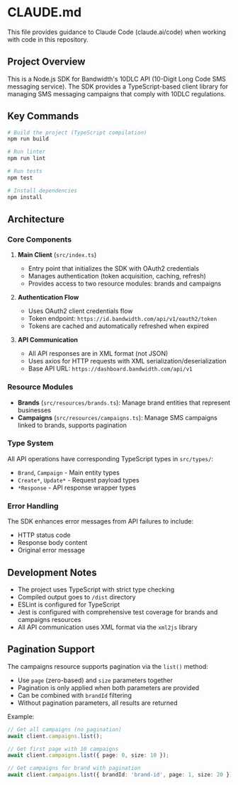 # CLAUDE.md

This file provides guidance to Claude Code (claude.ai/code) when working with code in this repository.

## Project Overview

This is a Node.js SDK for Bandwidth's 10DLC API (10-Digit Long Code SMS messaging service). The SDK provides a TypeScript-based client library for managing SMS messaging campaigns that comply with 10DLC regulations.

## Key Commands

```bash
# Build the project (TypeScript compilation)
npm run build

# Run linter
npm run lint

# Run tests
npm test

# Install dependencies
npm install
```

## Architecture

### Core Components

1. **Main Client** (`src/index.ts`)
   - Entry point that initializes the SDK with OAuth2 credentials
   - Manages authentication (token acquisition, caching, refresh)
   - Provides access to two resource modules: brands and campaigns

2. **Authentication Flow**
   - Uses OAuth2 client credentials flow
   - Token endpoint: `https://id.bandwidth.com/api/v1/oauth2/token`
   - Tokens are cached and automatically refreshed when expired

3. **API Communication**
   - All API responses are in XML format (not JSON)
   - Uses axios for HTTP requests with XML serialization/deserialization
   - Base API URL: `https://dashboard.bandwidth.com/api/v1`

### Resource Modules

- **Brands** (`src/resources/brands.ts`): Manage brand entities that represent businesses
- **Campaigns** (`src/resources/campaigns.ts`): Manage SMS campaigns linked to brands, supports pagination

### Type System

All API operations have corresponding TypeScript types in `src/types/`:
- `Brand`, `Campaign` - Main entity types
- `Create*`, `Update*` - Request payload types
- `*Response` - API response wrapper types

### Error Handling

The SDK enhances error messages from API failures to include:
- HTTP status code
- Response body content
- Original error message

## Development Notes

- The project uses TypeScript with strict type checking
- Compiled output goes to `/dist` directory
- ESLint is configured for TypeScript
- Jest is configured with comprehensive test coverage for brands and campaigns resources
- All API communication uses XML format via the `xml2js` library

## Pagination Support

The campaigns resource supports pagination via the `list()` method:
- Use `page` (zero-based) and `size` parameters together
- Pagination is only applied when both parameters are provided
- Can be combined with `brandId` filtering
- Without pagination parameters, all results are returned

Example:
```typescript
// Get all campaigns (no pagination)
await client.campaigns.list();

// Get first page with 10 campaigns
await client.campaigns.list({ page: 0, size: 10 });

// Get campaigns for brand with pagination
await client.campaigns.list({ brandId: 'brand-id', page: 1, size: 20 });
```